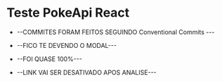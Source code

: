 # Teste PokeApi React

- --COMMITES FORAM FEITOS SEGUINDO Conventional Commits  ---
- --FICO TE DEVENDO O MODAL---
- --FOI QUASE 100%---


- --LINK VAI SER DESATIVADO APOS ANALISE---
 
 
